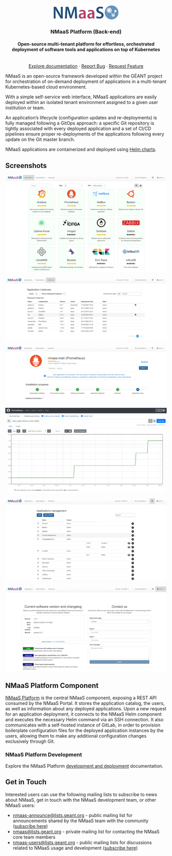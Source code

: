 <div align="center">
  <a href="https://docs.nmaas.eu/">
    <img src="docs/nmaas-logo-blue.png" alt="Logo" width="206" height="48">
  </a>

  <h3 align="center">NMaaS Platform (Back-end)</h3>

  <h4 align="center">Open-source multi-tenant platform for effortless, orchestrated deployment of software tools and applications on top of Kubernetes</h4>

  <p align="center">
    <br />
    <a href="https://docs.nmaas.eu/">Explore documentation</a>
    ·
    <a href="https://github.com/nmaas-platform/nmaas-platform/issues">Report Bug</a>
    ·
    <a href="https://github.com/nmaas-platform/nmaas-platform/issues">Request Feature</a>
  </p>
</div>

NMaaS is an open-source framework developed within the GÉANT project for orchestration of on-demand deployment of applications in a multi-tenant Kubernetes-based cloud environment.

With a simple self-service web interface, NMaaS applications are easily deployed within an isolated tenant environment assigned to a given user institution or team.

An application’s lifecycle (configuration updates and re-deployments) is fully managed following a GitOps approach: a specific Git repository is tightly associated with every deployed application and a set of CI/CD pipelines ensure proper re-deployments of the applications following every update on the Git master branch.

NMaaS applications are containerized and deployed using [Helm charts](https://helm.sh/).


## Screenshots

![Screenshot of application marketplace](docs/images/nmaas-applications.png "Marketplace view")

![Screenshot of application instances summary view](docs/images/nmaas-application-instances.png "Application instances")

![Screenshot of application instance details view](docs/images/nmaas-example-instance.png "Application instance details")

![Screenshot of deployed Prometheus view](docs/images/nmaas-prometheus-app-view.png "Example application user interface")

![Screenshot of applications management view](docs/images/nmaas-application-management.png "Application management view")

![Screenshot of about page](docs/images/nmaas-about.png "About page")


## NMaaS Platform Component 

[NMaaS Platform](https://github.com/nmaas-platform/nmaas-platform) is the central NMaaS component, exposing a REST API consumed by the NMaaS Portal. It stores the application catalog, the users, as well as information about any deployed applications. Upon a new request for an application deployment, it connects to the NMaaS Helm component and executes the necessary Helm command via an SSH connection. It also communicates with a self-hosted instance of GitLab, in order to provision boilerplate configuration files for the deployed application instances by the users, allowing them to make any additional configuration changes exclusively through Git.

### NMaaS Platform Development

Explore the NMaaS Platform [development and deployment](docs/DEVELOPMENT.md) documentation.

## Get in Touch

Interested users can use the following mailing lists to subscribe to news about NMaaS, get in touch with the NMaaS development team, or other NMaaS users:

- [nmaas-announce@lists.geant.org](mailto:nmaas-announce@lists.geant.org) - public mailing list for announcements shared by the NMaaS team with the community ([subscribe here](https://lists.geant.org/sympa/info/nmaas-announce))
- [nmaas@lists.geant.org](mailto:nmaas@lists.geant.org) - private mailing list for contacting the NMaaS core team members
- [nmaas-users@lists.geant.org](mailto:nmaas-users@lists.geant.org) - public mailing lists for discussions related to NMaaS usage and development ([subscribe here](https://lists.geant.org/sympa/info/nmaas-users))
